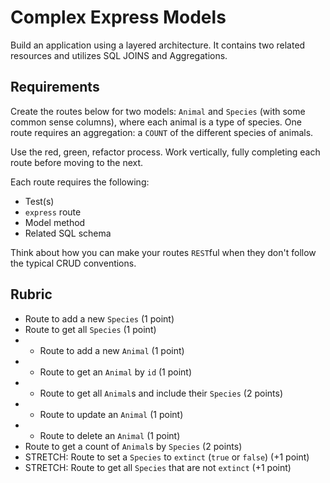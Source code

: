 # Complex Express Models

Build an application using a layered architecture. It contains two related resources and utilizes SQL JOINS and Aggregations.

## Requirements

Create the routes below for two models: `Animal` and `Species` (with some common sense columns), where each animal is a type of species. One route requires an aggregation: a `COUNT` of the different species of animals.

Use the red, green, refactor process. Work vertically, fully completing each route before moving to the next.

Each route requires the following:
* Test(s)
* `express` route
* Model method
* Related SQL schema

Think about how you can make your routes `REST`ful when they don't follow the typical CRUD conventions.

## Rubric

* Route to add a new `Species` (1 point)
* Route to get all `Species` (1 point)
* - Route to add a new `Animal` (1 point)
* - Route to get an `Animal` by `id` (1 point)
* - Route to get all `Animal`s and include their `Species` (2 points)
* - Route to update an `Animal` (1 point)
* - Route to delete an `Animal` (1 point)
* Route to get a count of `Animal`s by `Species` (2 points)
* STRETCH: Route to set a `Species` to `extinct` (`true` or `false`) (+1 point)
* STRETCH: Route to get all `Species` that are not `extinct` (+1 point)